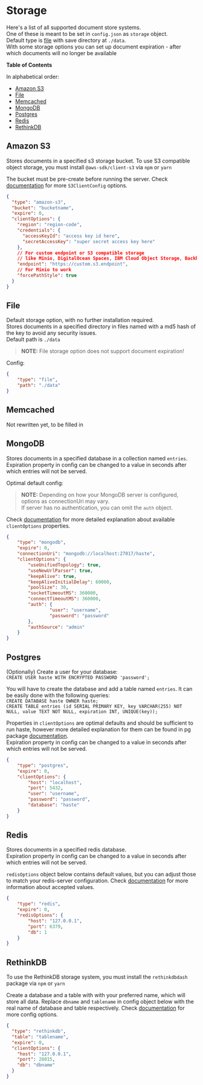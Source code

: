 # Storage

Here's a list of all supported document store systems.  
One of these is meant to be set in `config.json` as `storage` object.  
Default type is [file](#file) with save directory at `./data`.  
With some storage options you can set up document expiration - after which documents will no longer be available

**Table of Contents**

In alphabetical order:

- [Amazon S3](#amazon-s3)
- [File](#file)
- [Memcached](#memcached)
- [MongoDB](#mongodb)
- [Postgres](#postgres)
- [Redis](#redis)
- [RethinkDB](#rethinkdb)


## Amazon S3

Stores documents in a specified s3 storage bucket.
To use S3 compatible object storage, you must install `@aws-sdk/client-s3` via `npm` or `yarn`

The bucket must be pre-create before running the server.
Check [documentation](https://docs.aws.amazon.com/AWSJavaScriptSDK/v3/latest/clients/client-s3/interfaces/s3clientconfig.html) for more `S3ClientConfig` options.

```json
{
  "type": "amazon-s3",
  "bucket": "bucketname",
  "expire": 0,
  "clientOptions": {
    "region": "region-code",
    "credentials": {
      "accessKeyId": "access key id here",
      "secretAccessKey": "super secret access key here"
    },
    // For custom endpoint or S3 compatible storage 
    // like Minio, DigitalOcean Spaces, IBM Cloud Object Storage, Backblaze B2 cloud storage...
    "endpoint": "https://custom.s3.endpoint",
    // For Minio to work
    "forcePathStyle": true
  }
}
```


## File

Default storage option, with no further installation required.  
Stores documents in a specified directory in files named with a md5 hash of the key to avoid any security issues.  
Default path is `./data`  
> **NOTE:** File storage option does not support document expiration!

Config:

```json
{
	"type": "file",
	"path": "./data"
}
```


## Memcached

Not rewritten yet, to be filled in


## MongoDB

Stores documents in a specified database in a collection named `entries`.  
Expiration property in config can be changed to a value in seconds after which entries will not be served.

Optimal default config:  
> **NOTE:** Depending on how your MongoDB server is configured, options as connectionUri may vary.  
If server has no authentication, you can omit the `auth` object.  

Check [documentation](https://mongodb.github.io/node-mongodb-native/3.5/api/MongoClient.html) for more detailed explanation about available `clientOptions` properties.

```json
{
	"type": "mongodb",
	"expire": 0,
	"connectionUri": "mongodb://localhost:27017/haste",
	"clientOptions": {
		"useUnifiedTopology": true,
		"useNewUrlParser": true,
		"keepAlive": true,
		"keepAliveInitialDelay": 60000,
		"poolSize": 30,
		"socketTimeoutMS": 360000,
		"connectTimeoutMS": 360000,
		"auth": {
				"user": "username",
				"password": "password"
		},
		"authSource": "admin"
	}
}
```


## Postgres

(Optionally) Create a user for your database:  
`CREATE USER haste WITH ENCRYPTED PASSWORD 'password';`

You will have to create the database and add a table named `entries`. It can be easily done with the following queries:  
`CREATE DATABASE haste OWNER haste;`  
`CREATE TABLE entries (id SERIAL PRIMARY KEY, key VARCHAR(255) NOT NULL, value TEXT NOT NULL, expiration INT, UNIQUE(key));`

Properties in `clientOptions` are optimal defaults and should be sufficient to run haste, however more detailed explanation for them can be found in pg package [documentation](https://node-postgres.com/api/client).  
Expiration property in config can be changed to a value in seconds after which entries will not be served.

```json
{
	"type": "postgres",
	"expire": 0,
	"clientOptions": {
		"host": "localhost",
		"port": 5432,
		"user": "username",
		"password": "password",
		"database": "haste"
	}
}
```

## Redis

Stores documents in a specified redis database.  
Expiration property in config can be changed to a value in seconds after which entries will not be served.

`redisOptions` object below contains default values, but you can adjust those to match your redis-server configuration. Check [documentation](https://github.com/luin/ioredis/blob/master/API.md#new-redisport-host-options) for more information about accepted values.

```json
{
	"type": "redis",
	"expire": 0,
	"redisOptions": {
		"host": "127.0.0.1",
		"port": 6379,
		"db": 1
	}
}
```

## RethinkDB

To use the RethinkDB storage system, you must install the `rethinkdbdash` package via `npm` or `yarn`

Create a database and a table with with your preferred name, which will store all data.
Replace `dbname` and `tablename` in config object below with the real name of database and table respectively.
Check [documentation](https://github.com/neumino/rethinkdbdash#new-features-and-differences) for more config options.

```json
{
  "type": "rethinkdb",
  "table": "tablename",
  "expire": 0,
  "clientOptions": {
    "host": "127.0.0.1",
    "port": 28015,
    "db": "dbname"
  }
}
```